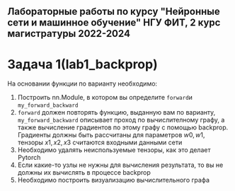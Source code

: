 ## Лабораторные работы по курсу "Нейронные сети и машинное обучение" НГУ ФИТ, 2 курс магистратуры 2022-2024

# Задача 1(lab1_backprop)

На основании функции по варианту необходимо:
1. Построить nn.Module, в котором вы определите `forward`и `my_forward_backward`
2. `forward` должен повторять функцию, выданную вам по варианту, `my_forward_backward` описывает проход по вычислителному графу, а также вычисление градиентов по этому графу с помощью backprop. Градиенты должны быть рассчитаны для параметров $w0, w1$, тензоры $x1, x2, x3$ считаются входными данными сети
3. Необходимо удалять неиспользуемые тензоры, как это делает Pytorch
4. Если какие-то узлы не нужны для вычисления результата, то вы не должны их вычислять в процессе backprop
5. Необходимо построить визуализацию вычислительного графа